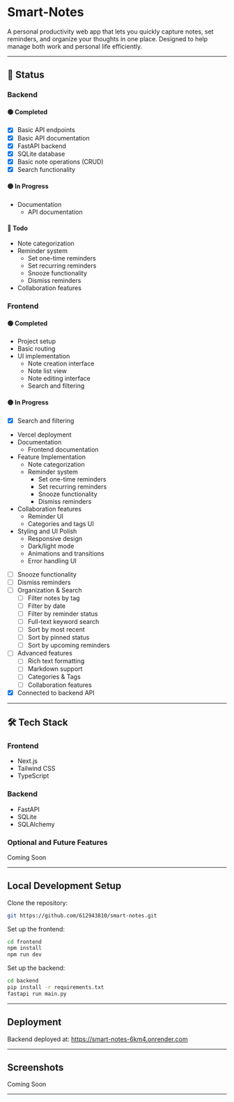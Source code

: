 # Smart-Notes

A personal productivity web app that lets you quickly capture notes, set reminders, and organize your thoughts in one place. Designed to help manage both work and personal life efficiently.

---

## 🚀 Status

### Backend

#### 🟢 Completed
- [x] Basic API endpoints
- [x] Basic API documentation
- [x] FastAPI backend
- [x] SQLite database
- [x] Basic note operations (CRUD)
- [x] Search functionality

#### 🟡 In Progress
- Documentation
  - API documentation

#### 🔴 Todo
- Note categorization
- Reminder system
  - Set one-time reminders
  - Set recurring reminders
  - Snooze functionality
  - Dismiss reminders
- Collaboration features

### Frontend

#### 🟢 Completed
- Project setup
- Basic routing
- UI implementation
  - Note creation interface
  - Note list view
  - Note editing interface
  - Search and filtering

#### 🟡 In Progress
- [x] Search and filtering
- Vercel deployment
- Documentation
  - Frontend documentation
- Feature Implementation
  - Note categorization
  - Reminder system
    - Set one-time reminders
    - Set recurring reminders
    - Snooze functionality
    - Dismiss reminders
- Collaboration features
  - Reminder UI
  - Categories and tags UI
- Styling and UI Polish
  - Responsive design
  - Dark/light mode
  - Animations and transitions
  - Error handling UI
- [ ] Snooze functionality
- [ ] Dismiss reminders
- [ ] Organization & Search
  - [ ] Filter notes by tag
  - [ ] Filter by date
  - [ ] Filter by reminder status
  - [ ] Full-text keyword search
  - [ ] Sort by most recent
  - [ ] Sort by pinned status
  - [ ] Sort by upcoming reminders
- [ ] Advanced features
  - [ ] Rich text formatting
  - [ ] Markdown support
  - [ ] Categories & Tags
  - [ ] Collaboration features
- [x] Connected to backend API

---

## 🛠️ Tech Stack

### Frontend
- Next.js
- Tailwind CSS
- TypeScript

### Backend
- FastAPI
- SQLite
- SQLAlchemy

### Optional and Future Features
Coming Soon

---

## Local Development Setup

Clone the repository:

```bash
git https://github.com/612943810/smart-notes.git
```

Set up the frontend:
```bash
cd frontend
npm install
npm run dev
```

Set up the backend:
```bash
cd backend
pip install -r requirements.txt
fastapi run main.py
```

---

## Deployment

Backend deployed at: https://smart-notes-6km4.onrender.com

---

## Screenshots
Coming Soon

---
